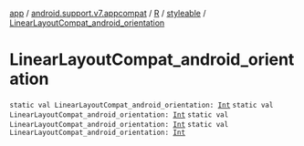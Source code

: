 [app](../../../index.md) / [android.support.v7.appcompat](../../index.md) / [R](../index.md) / [styleable](index.md) / [LinearLayoutCompat_android_orientation](.)

# LinearLayoutCompat_android_orientation

`static val LinearLayoutCompat_android_orientation: `[`Int`](https://kotlinlang.org/api/latest/jvm/stdlib/kotlin/-int/index.html)
`static val LinearLayoutCompat_android_orientation: `[`Int`](https://kotlinlang.org/api/latest/jvm/stdlib/kotlin/-int/index.html)
`static val LinearLayoutCompat_android_orientation: `[`Int`](https://kotlinlang.org/api/latest/jvm/stdlib/kotlin/-int/index.html)
`static val LinearLayoutCompat_android_orientation: `[`Int`](https://kotlinlang.org/api/latest/jvm/stdlib/kotlin/-int/index.html)